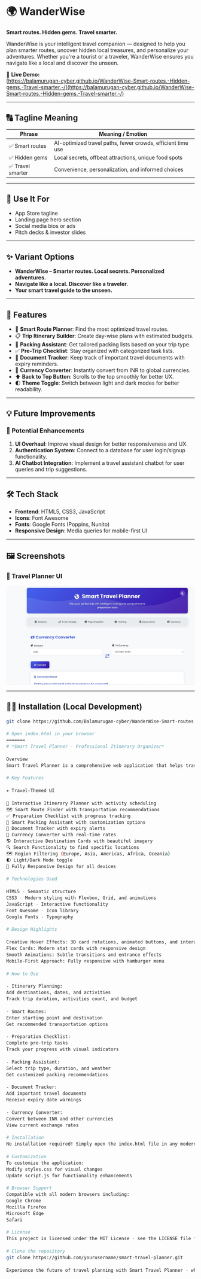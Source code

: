 # 🌍 WanderWise

**Smart routes. Hidden gems. Travel smarter.**

WanderWise is your intelligent travel companion — designed to help you plan smarter routes, uncover hidden local treasures, and personalize your adventures. Whether you're a tourist or a traveler, WanderWise ensures you navigate like a local and discover the unseen.

🚀 **Live Demo:**  
[https://balamurugan-cyber.github.io/WanderWise-Smart-routes.-Hidden-gems.-Travel-smarter.-/](https://balamurugan-cyber.github.io/WanderWise-Smart-routes.-Hidden-gems.-Travel-smarter.-/)

---

## 🔠 Tagline Meaning

| Phrase          | Meaning / Emotion                                             |
|-----------------|---------------------------------------------------------------|
| ✅ Smart routes | AI-optimized travel paths, fewer crowds, efficient time use    |
| ✅ Hidden gems  | Local secrets, offbeat attractions, unique food spots          |
| ✅ Travel smarter | Convenience, personalization, and informed choices           |

---

## 📱 Use It For

- App Store tagline  
- Landing page hero section  
- Social media bios or ads  
- Pitch decks & investor slides  

---

## ✨ Variant Options

- **WanderWise – Smarter routes. Local secrets. Personalized adventures.**
- **Navigate like a local. Discover like a traveler.**
- **Your smart travel guide to the unseen.**

---

## 🎯 Features

- 🧭 **Smart Route Planner**: Find the most optimized travel routes.
- 📋 **Trip Itinerary Builder**: Create day-wise plans with estimated budgets.
- 🎒 **Packing Assistant**: Get tailored packing lists based on your trip type.
- ✅ **Pre-Trip Checklist**: Stay organized with categorized task lists.
- 📄 **Document Tracker**: Keep track of important travel documents with expiry reminders.
- 💱 **Currency Converter**: Instantly convert from INR to global currencies.
- ⬆️ **Back to Top Button**: Scrolls to the top smoothly for better UX.
- 🌓 **Theme Toggle**: Switch between light and dark modes for better readability.

---

## 💡 Future Improvements

### 🔧 Potential Enhancements
1. **UI Overhaul**: Improve visual design for better responsiveness and UX.
2. **Authentication System**: Connect to a database for user login/signup functionality.
3. **AI Chatbot Integration**: Implement a travel assistant chatbot for user queries and trip suggestions.

---

## 🛠️ Tech Stack

- **Frontend**: HTML5, CSS3, JavaScript
- **Icons**: Font Awesome
- **Fonts**: Google Fonts (Poppins, Nunito)
- **Responsive Design**: Media queries for mobile-first UI

---

## 🖼️ Screenshots

### 🧭 Travel Planner UI
![WanderWise UI Screenshot](Ui.JPG)

---

## 🧑‍💻 Installation (Local Development)

```bash
git clone https://github.com/Balamurugan-cyber/WanderWise-Smart-routes.-Hidden-gems.-Travel-smarter.-.git

# Open index.html in your browser
=======
# *Smart Travel Planner - Professional Itinerary Organizer*

Overview
Smart Travel Planner is a comprehensive web application that helps travelers create, manage, and organize their trips with ease. Featuring a beautiful aesthetic design with professional styling, this application includes itinerary planning, smart routing, preparation checklists, packing assistance, document tracking, and currency conversion - all in one place.

# Key Features

✈️ Travel-Themed UI 

📅 Interactive Itinerary Planner with activity scheduling
🗺️ Smart Route Finder with transportation recommendations
✅ Preparation Checklist with progress tracking
🧳 Smart Packing Assistant with customization options
📄 Document Tracker with expiry alerts
💱 Currency Converter with real-time rates
🌎 Interactive Destination Cards with beautiful imagery
🔍 Search Functionality to find specific locations
🗺️ Region Filtering (Europe, Asia, Americas, Africa, Oceania)
🌓 Light/Dark Mode toggle
📱 Fully Responsive Design for all devices

# Technologies Used

HTML5 - Semantic structure
CSS3 - Modern styling with Flexbox, Grid, and animations
JavaScript - Interactive functionality
Font Awesome - Icon library
Google Fonts - Typography

# Design Highlights

Creative Hover Effects: 3D card rotations, animated buttons, and interactive elements
Flex Cards: Modern stat cards with responsive design
Smooth Animations: Subtle transitions and entrance effects
Mobile-First Approach: Fully responsive with hamburger menu

# How to Use

- Itinerary Planning:
Add destinations, dates, and activities
Track trip duration, activities count, and budget

- Smart Routes:
Enter starting point and destination
Get recommended transportation options

- Preparation Checklist:
Complete pre-trip tasks
Track your progress with visual indicators

- Packing Assistant:
Select trip type, duration, and weather
Get customized packing recommendations

- Document Tracker:
Add important travel documents
Receive expiry date warnings

- Currency Converter:
Convert between INR and other currencies
View current exchange rates

# Installation
No installation required! Simply open the index.html file in any modern web browser.

# Customization
To customize the application:
Modify styles.css for visual changes
Update script.js for functionality enhancements

# Browser Support
Compatible with all modern browsers including:
Google Chrome
Mozilla Firefox
Microsoft Edge
Safari

# License
This project is licensed under the MIT License - see the LICENSE file for details.

# Clone the repository
git clone https://github.com/yourusername/smart-travel-planner.git

Experience the future of travel planning with Smart Travel Planner - where beautiful design meets practical functionality!

